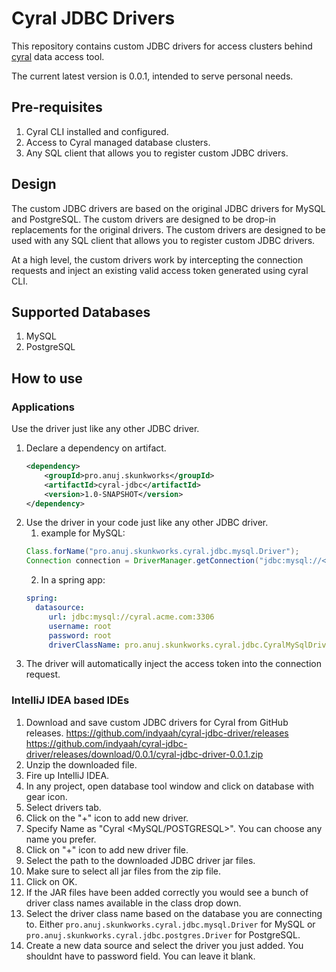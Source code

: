 # Cyral JDBC Drivers
This repository contains custom JDBC drivers for access clusters behind [cyral](https://cyral.com) data access tool. 

The current latest version is 0.0.1, intended to serve personal needs.

## Pre-requisites
1. Cyral CLI installed and configured.
2. Access to Cyral managed database clusters.
3. Any SQL client that allows you to register custom JDBC drivers.

## Design
The custom JDBC drivers are based on the original JDBC drivers for MySQL and PostgreSQL. The custom drivers are designed to be drop-in replacements for the original drivers. The custom drivers are designed to be used with any SQL client that allows you to register custom JDBC drivers.

At a high level, the custom drivers work by intercepting the connection requests and inject an existing valid access token generated using cyral CLI.


## Supported Databases
1. MySQL
2. PostgreSQL

## How to use

### Applications
Use the driver just like any other JDBC driver.
1. Declare a dependency on artifact.
    ```xml
    <dependency>
        <groupId>pro.anuj.skunkworks</groupId>
        <artifactId>cyral-jdbc</artifactId>
        <version>1.0-SNAPSHOT</version>
    </dependency>
    ```
2. Use the driver in your code just like any other JDBC driver.
   1. example for MySQL:
    ```java
    Class.forName("pro.anuj.skunkworks.cyral.jdbc.mysql.Driver");
    Connection connection = DriverManager.getConnection("jdbc:mysql://<host>:<port>/<database>", "<username>", "<password>");
    ```
   2. In a spring app:
   ```yaml
   spring:
     datasource:
        url: jdbc:mysql://cyral.acme.com:3306
        username: root
        password: root
        driverClassName: pro.anuj.skunkworks.cyral.jdbc.CyralMySqlDriver
    ```
3. The driver will automatically inject the access token into the connection request.

### IntelliJ IDEA based IDEs
1. Download and save custom JDBC drivers for Cyral from GitHub releases.
    https://github.com/indyaah/cyral-jdbc-driver/releases
    https://github.com/indyaah/cyral-jdbc-driver/releases/download/0.0.1/cyral-jdbc-driver-0.0.1.zip
2. Unzip the downloaded file.
3. Fire up IntelliJ IDEA.
4. In any project, open database tool window and click on database with gear icon.
5. Select drivers tab.
6. Click on the "+" icon to add new driver.
7. Specify Name as "Cyral <MySQL/POSTGRESQL>". You can choose any name you prefer.
8. Click on "+" icon to add new driver file.
9. Select the path to the downloaded JDBC driver jar files.
10. Make sure to select all jar files from the zip file.
11. Click on OK.
12. If the JAR files have been added correctly you would see a bunch of driver class names available in the class drop down.
13. Select the driver class name based on the database you are connecting to. Either `pro.anuj.skunkworks.cyral.jdbc.mysql.Driver` for MySQL or `pro.anuj.skunkworks.cyral.jdbc.postgres.Driver` for PostgreSQL.
14. Create a new data source and select the driver you just added. You shouldnt have to password field. You can leave it blank. 